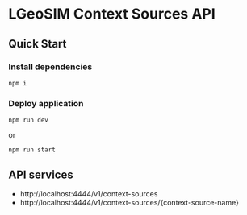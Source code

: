 # LGeoSIM Context Sources API

## Quick Start

### Install dependencies
    npm i

### Deploy application

    npm run dev

or

    npm run start


## API services

 - http://localhost:4444/v1/context-sources
 - http://localhost:4444/v1/context-sources/{context-source-name}